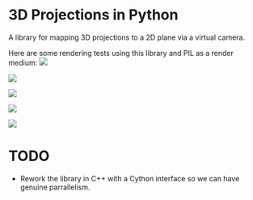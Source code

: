 # 3D Projections in Python

A library for mapping 3D projections to a 2D plane via a virtual camera.

Here are some rendering tests using this library and PIL as a render medium:
![](https://github.com/FrewtyPebbles/Python-3D-Projection/blob/main/tests/plain_teapot_success.gif)

![](https://github.com/FrewtyPebbles/Python-3D-Projection/blob/main/tests/rotating_space_teapot.gif)

![](https://github.com/FrewtyPebbles/Python-3D-Projection/blob/main/tests/surface_teapot_outline.gif)

![](https://github.com/FrewtyPebbles/Python-3D-Projection/blob/main/tests/rotate_fail1.png)

![](https://github.com/FrewtyPebbles/Python-3D-Projection/blob/main/tests/high_poly_wobble_bary.gif)

# TODO

 - Rework the library in C++ with a Cython interface so we can have genuine parrallelism.